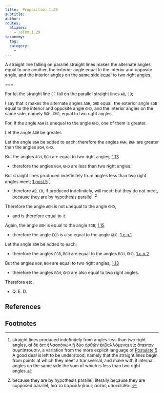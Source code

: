 ```yaml
---
title:  Proposition 1.29
subtitle:
author:
routes:
  aliases:
    - /elem.1.29
taxonomy:
  tag:
  category:
    -
---
```


A straight line falling on parallel straight lines makes the alternate angles equal to one another, the exterior angle equal to the interior and opposite angle, and the interior angles on the same side equal to two right angles. 

===

For let the straight line `EF` fall on the parallel straight lines `AB`, `CD`;

I say that it makes the alternate angles `AGH`, `GHD` equal, the exterior angle `EGB` equal to the interior and opposite angle `GHD`, and the interior angles on the same side, namely `BGH`, `GHD`, equal to two right angles.

For, if the angle `AGH` is unequal to the angle `GHD`, one of them is greater.

Let the angle `AGH` be greater. 

Let the angle `BGH` be added to each; therefore the angles `AGH`, `BGH` are greater than the angles `BGH`, `GHD`.

But the angles `AGH`, `BGH` are equal to two right angles; [1.13] 

- therefore the angles `BGH`, `GHD` are less than two right angles.

But straight lines produced indefinitely from angles less than two right angles meet; [1.post.5] [^1] 

- therefore `AB`, `CD`, if produced indefinitely, will meet; but they do not meet, because they are by hypothesis parallel. [^2] 

Therefore the angle `AGH` is not unequal to the angle `GHD`, 

- and is therefore equal to it.

Again, the angle `AGH` is equal to the angle `EGB`; [1.15] 

- therefore the angle `EGB` is also equal to the angle `GHD`. [1.c.n.1]

Let the angle `BGH` be added to each; 

- therefore the angles `EGB`, `BGH` are equal to the angles `BGH`, `GHD`. [1.c.n.2]

But the angles `EGB`, `BGH` are equal to two right angles; [1.13] 

- therefore the angles `BGH`, `GHD` are also equal to two right angles.

Therefore etc.

- Q. E. D.

## References

[1.13]: /elem.1.13 "Book 1 - Proposition 13"
[1.15]: /elem.1.15 "Book 1 - Proposition 15"
[1.post.5]: /elem.1.post.5 "Book 1 - Postulate 5"
[1.c.n.1]: /elem.1.c.n.1 "Book 1 - Common Notion 1"
[1.c.n.2]: /elem.1.c.n.2 "Book 1 - Common Notion 2"

## Footnotes


[^1]: straight lines produced indefinitely from angles less than two right angles,
    <foreign lang="greek">αἰ δὲ ἀπ: ὲλασσόνων ἢ δύο ὀρθῶν ἐκβαλλόμεναι εἰς ἄπειπον συμπίπτουσιν</foreign>, a variation from the more explicit language of <a href="/elem.1.post.5">Postulate 5</a>. A good deal is left to be understood, namely that the straight lines begin from points at which they meet a transversal, and make with it internal angles on the same side the sum of which is less than two right angles.

[^2]: because they are by hypothesis parallel,
    literally <quote>because they are supposed parallel,</quote> <foreign lang="greek">διὰ τὸ παραλλήλους αὐτὰς ὑποκεῖσθαι</foreign>.
